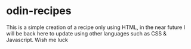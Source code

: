# odin-recipes
This is a simple creation of a recipe only using HTML, in the near future I will be back here to update using other languages such as CSS & Javascript. Wish me luck
